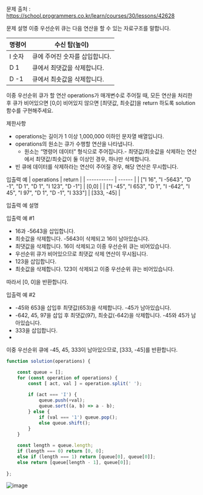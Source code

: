 문제 출처 : https://school.programmers.co.kr/learn/courses/30/lessons/42628

문제 설명
이중 우선순위 큐는 다음 연산을 할 수 있는 자료구조를 말합니다.

| 명령어	| 수신 탑(높이) |
| ----- | ------------ |
| I 숫자 |	큐에 주어진 숫자를 삽입합니다. |
| D 1	| 큐에서 최댓값을 삭제합니다. |
| D -1	| 큐에서 최솟값을 삭제합니다. |

이중 우선순위 큐가 할 연산 operations가 매개변수로 주어질 때, 모든 연산을 처리한 후 큐가 비어있으면 [0,0] 비어있지 않으면 [최댓값, 최솟값]을 return 하도록 solution 함수를 구현해주세요.

제한사항

- operations는 길이가 1 이상 1,000,000 이하인 문자열 배열입니다.
- operations의 원소는 큐가 수행할 연산을 나타냅니다.
  - 원소는 “명령어 데이터” 형식으로 주어집니다.- 최댓값/최솟값을 삭제하는 연산에서 최댓값/최솟값이 둘 이상인 경우, 하나만 삭제합니다.
- 빈 큐에 데이터를 삭제하라는 연산이 주어질 경우, 해당 연산은 무시합니다.

입출력 예
| operations	| return | 
| ----------- | ------ |
| ["I 16", "I -5643", "D -1", "D 1", "D 1", "I 123", "D -1"] |	[0,0] |
| ["I -45", "I 653", "D 1", "I -642", "I 45", "I 97", "D 1", "D -1", "I 333"]	| [333, -45] |

입출력 예 설명

입출력 예 #1

- 16과 -5643을 삽입합니다.
- 최솟값을 삭제합니다. -5643이 삭제되고 16이 남아있습니다.
- 최댓값을 삭제합니다. 16이 삭제되고 이중 우선순위 큐는 비어있습니다.
- 우선순위 큐가 비어있으므로 최댓값 삭제 연산이 무시됩니다.
- 123을 삽입합니다.
- 최솟값을 삭제합니다. 123이 삭제되고 이중 우선순위 큐는 비어있습니다.

따라서 [0, 0]을 반환합니다.

입출력 예 #2

- -45와 653을 삽입후 최댓값(653)을 삭제합니다. -45가 남아있습니다.
- -642, 45, 97을 삽입 후 최댓값(97), 최솟값(-642)을 삭제합니다. -45와 45가 남아있습니다.
- 333을 삽입합니다.
- 
이중 우선순위 큐에 -45, 45, 333이 남아있으므로, [333, -45]를 반환합니다.

```javascript
function solution(operations) {

    const queue = [];
    for (const operation of operations) {
        const [ act, val ] = operation.split(' ');
        
        if (act === 'I') {
            queue.push(+val);
            queue.sort((a, b) => a - b);
        } else {
            if (val === '1') queue.pop();
            else queue.shift();
        }
    }
    
    const length = queue.length;
    if (length === 0) return [0, 0];
    else if (length === 1) return [queue[0], queue[0]];
    else return [queue[length - 1], queue[0]];
    
};
```

![image](https://user-images.githubusercontent.com/86306802/205428004-7fbaae84-93e7-4fb4-920b-80b7ab04af57.png)
